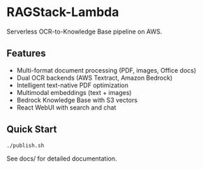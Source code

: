 # RAGStack-Lambda

Serverless OCR-to-Knowledge Base pipeline on AWS.

## Features
- Multi-format document processing (PDF, images, Office docs)
- Dual OCR backends (AWS Textract, Amazon Bedrock)
- Intelligent text-native PDF optimization
- Multimodal embeddings (text + images)
- Bedrock Knowledge Base with S3 vectors
- React WebUI with search and chat

## Quick Start
```bash
./publish.sh
```

See docs/ for detailed documentation.
